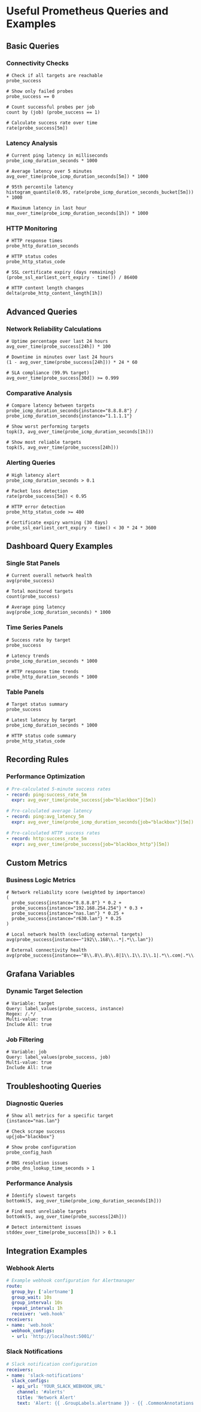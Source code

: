 # Useful Prometheus Queries and Examples

## Basic Queries

### Connectivity Checks
```promql
# Check if all targets are reachable
probe_success

# Show only failed probes
probe_success == 0

# Count successful probes per job
count by (job) (probe_success == 1)

# Calculate success rate over time
rate(probe_success[5m])
```

### Latency Analysis
```promql
# Current ping latency in milliseconds
probe_icmp_duration_seconds * 1000

# Average latency over 5 minutes
avg_over_time(probe_icmp_duration_seconds[5m]) * 1000

# 95th percentile latency
histogram_quantile(0.95, rate(probe_icmp_duration_seconds_bucket[5m])) * 1000

# Maximum latency in last hour
max_over_time(probe_icmp_duration_seconds[1h]) * 1000
```

### HTTP Monitoring
```promql
# HTTP response times
probe_http_duration_seconds

# HTTP status codes
probe_http_status_code

# SSL certificate expiry (days remaining)
(probe_ssl_earliest_cert_expiry - time()) / 86400

# HTTP content length changes
delta(probe_http_content_length[1h])
```

## Advanced Queries

### Network Reliability Calculations
```promql
# Uptime percentage over last 24 hours
avg_over_time(probe_success[24h]) * 100

# Downtime in minutes over last 24 hours
(1 - avg_over_time(probe_success[24h])) * 24 * 60

# SLA compliance (99.9% target)
avg_over_time(probe_success[30d]) >= 0.999
```

### Comparative Analysis
```promql
# Compare latency between targets
probe_icmp_duration_seconds{instance="8.8.8.8"} / probe_icmp_duration_seconds{instance="1.1.1.1"}

# Show worst performing targets
topk(3, avg_over_time(probe_icmp_duration_seconds[1h]))

# Show most reliable targets
topk(5, avg_over_time(probe_success[24h]))
```

### Alerting Queries
```promql
# High latency alert
probe_icmp_duration_seconds > 0.1

# Packet loss detection
rate(probe_success[5m]) < 0.95

# HTTP error detection
probe_http_status_code >= 400

# Certificate expiry warning (30 days)
probe_ssl_earliest_cert_expiry - time() < 30 * 24 * 3600
```

## Dashboard Query Examples

### Single Stat Panels
```promql
# Current overall network health
avg(probe_success)

# Total monitored targets
count(probe_success)

# Average ping latency
avg(probe_icmp_duration_seconds) * 1000
```

### Time Series Panels
```promql
# Success rate by target
probe_success

# Latency trends
probe_icmp_duration_seconds * 1000

# HTTP response time trends
probe_http_duration_seconds * 1000
```

### Table Panels
```promql
# Target status summary
probe_success

# Latest latency by target
probe_icmp_duration_seconds * 1000

# HTTP status code summary
probe_http_status_code
```

## Recording Rules

### Performance Optimization
```yaml
# Pre-calculated 5-minute success rates
- record: ping:success_rate_5m
  expr: avg_over_time(probe_success{job="blackbox"}[5m])

# Pre-calculated average latency
- record: ping:avg_latency_5m
  expr: avg_over_time(probe_icmp_duration_seconds{job="blackbox"}[5m])

# Pre-calculated HTTP success rates
- record: http:success_rate_5m
  expr: avg_over_time(probe_success{job="blackbox_http"}[5m])
```

## Custom Metrics

### Business Logic Metrics
```promql
# Network reliability score (weighted by importance)
(
  probe_success{instance="8.8.8.8"} * 0.2 +
  probe_success{instance="192.168.254.254"} * 0.3 +
  probe_success{instance="nas.lan"} * 0.25 +
  probe_success{instance="r630.lan"} * 0.25
)

# Local network health (excluding external targets)
avg(probe_success{instance=~"192\\.168\\..*|.*\\.lan"})

# External connectivity health
avg(probe_success{instance=~"8\\.8\\.8\\.8|1\\.1\\.1\\.1|.*\\.com|.*\\.xyz"})
```

## Grafana Variables

### Dynamic Target Selection
```
# Variable: target
Query: label_values(probe_success, instance)
Regex: /.*/
Multi-value: true
Include All: true
```

### Job Filtering
```
# Variable: job
Query: label_values(probe_success, job)
Multi-value: true
Include All: true
```

## Troubleshooting Queries

### Diagnostic Queries
```promql
# Show all metrics for a specific target
{instance="nas.lan"}

# Check scrape success
up{job="blackbox"}

# Show probe configuration
probe_config_hash

# DNS resolution issues
probe_dns_lookup_time_seconds > 1
```

### Performance Analysis
```promql
# Identify slowest targets
bottomk(5, avg_over_time(probe_icmp_duration_seconds[1h]))

# Find most unreliable targets
bottomk(5, avg_over_time(probe_success[24h]))

# Detect intermittent issues
stddev_over_time(probe_success[1h]) > 0.1
```

## Integration Examples

### Webhook Alerts
```yaml
# Example webhook configuration for Alertmanager
route:
  group_by: ['alertname']
  group_wait: 10s
  group_interval: 10s
  repeat_interval: 1h
  receiver: 'web.hook'
receivers:
- name: 'web.hook'
  webhook_configs:
  - url: 'http://localhost:5001/'
```

### Slack Notifications
```yaml
# Slack notification configuration
receivers:
- name: 'slack-notifications'
  slack_configs:
  - api_url: 'YOUR_SLACK_WEBHOOK_URL'
    channel: '#alerts'
    title: 'Network Alert'
    text: 'Alert: {{ .GroupLabels.alertname }} - {{ .CommonAnnotations.summary }}'
```